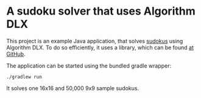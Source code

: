# A sudoku solver that uses Algorithm DLX

This project is an example Java application, that solves [sudokus](https://en.wikipedia.org/wiki/Sudoku) using Algorithm
DLX. To do so efficiently, it uses a library, which can be found [at GitHub](https://github.com/cm-rudolph/dlx).

The application can be started using the bundled gradle wrapper:

```shell
./gradlew run
```

It solves one 16x16 and 50,000 9x9 sample sudokus.
